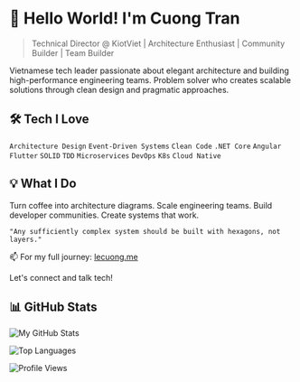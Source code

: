 # 👋 Hello World! I'm Cuong Tran

> Technical Director @ KiotViet | Architecture Enthusiast | Community Builder | Team Builder

Vietnamese tech leader passionate about elegant architecture and building high-performance engineering teams. Problem solver who creates scalable solutions through clean design and pragmatic approaches.

## 🛠️ Tech I Love
`Architecture Design` `Event-Driven Systems` `Clean Code` `.NET Core` `Angular` `Flutter` 
`SOLID` `TDD` `Microservices` `DevOps` `K8s` `Cloud Native`

## 💡 What I Do
Turn coffee into architecture diagrams. Scale engineering teams. Build developer communities. Create systems that work.

```
"Any sufficiently complex system should be built with hexagons, not layers."
```

📫 For my full journey: [lecuong.me](https://lecuong.me)

Let's connect and talk tech!

## 📊 GitHub Stats

![My GitHub Stats](https://github-readme-stats.vercel.app/api?username=cuongtl1992&show_icons=true&theme=radical)

![Top Languages](https://github-readme-stats.vercel.app/api/top-langs/?username=cuongtl1992&layout=compact)

![Profile Views](https://komarev.com/ghpvc/?username=cuongtl1992)

